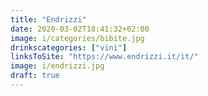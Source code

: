 ```yaml
---
title: "Endrizzi"
date: 2020-03-02T18:41:32+02:00
image: i/categories/bibite.jpg
drinkscategories: ["vini"] 
linksToSite: "https://www.endrizzi.it/it/"
image: i/endrizzi.jpg
draft: true
---
```


